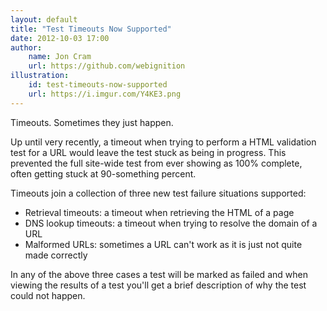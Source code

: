 ```yaml
---
layout: default
title: "Test Timeouts Now Supported"
date: 2012-10-03 17:00
author:
    name: Jon Cram
    url: https://github.com/webignition
illustration:
    id: test-timeouts-now-supported
    url: https://i.imgur.com/Y4KE3.png
---
```

    
Timeouts. Sometimes they just happen.
    
Up until very recently, a timeout when trying to perform a HTML validation
test for a URL would leave the test stuck as being in progress. This
prevented the full site-wide test from ever showing as 100% complete, often
getting stuck at 90-something percent.   
    
Timeouts join a collection of three new test failure situations supported:
    
- Retrieval timeouts: a timeout when retrieving the HTML of a page
- DNS lookup timeouts: a timeout when trying to resolve the domain of a URL
- Malformed URLs: sometimes a URL can't work as it is just not quite made correctly
    
In any of the above three cases a test will be marked as failed and when
viewing the results of a test you'll get a brief description of why
the test could not happen.

